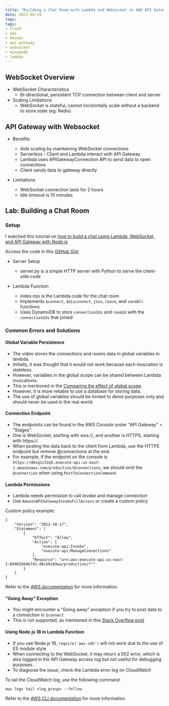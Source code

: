 ```yaml
---
title: "Building a Chat Room with Lambda and Websocket in AWS API Gateway"
date: 2023-04-19
tags:
tags:
- cloud
- aws
- devops
- api-gateway
- websocket
- dynamodb
- lambda
---
```


## WebSocket Overview

* WebSocket Characteristics
  * Bi-directional, persistent TCP connection between client and server
* Scaling Limitations
  * WebSocket is stateful, cannot horizontally scale without a backend to store state (eg: Redis)

## API Gateway with Websocket

* Benefits
  * Aids scaling by maintaining WebSocket connections
  * Serverless - Client and Lambda interact with API Gateway
  * Lambda uses APIGatewayConnection API to send data to open connections
  * Client sends data to gateway directly

* Limitations
  * WebSocket connection lasts for 2 hours
  * Idle timeout is 10 minutes

## Lab: Building a Chat Room

### Setup

I watched this tutorial on [how to build a chat using Lambda, WebSocket, and API Gateway with Node.js](https://www.youtube.com/watch?v=BcWD-M2PJ-8)

Access the code in this [GitHub Gist](https://gist.github.com/hugotkk/ce89d68704cf66a6338087f4352fb450)

* Server Setup
  * server.py is a simple HTTP server with Python to serve the client-side code

* Lambda Function
  * index.mjs is the Lambda code for the chat room
  * Implements `$connect`, `$disconnect`, `join`, `leave`, and `sendAll` functions
  * Uses DynamoDB to store `connectionIds` and `roomId` with the `connectionIds` that joined

### Common Errors and Solutions

#### Global Variable Persistence
- The video stores the connections and rooms data in global variables in lambda.
- Initially, it was thought that it would not work because each invocation is stateless.
- However, variables in the global scope can be shared between Lambda invocations.
- This is mentioned in the [Comparing the effect of global scope](https://docs.aws.amazon.com/lambda/latest/operatorguide/global-scope.html).
- However, it is more reliable to use a database for storing data.
- The use of global variables should be limited to demo purposes only and should never be used in the real world.

#### Connection Endpoint

- The endpoints can be found in the AWS Console under "API Gateway" > "Stages".
- One is WebSocket, starting with wss://, and another is HTTPS, starting with https://.
- When posting the data back to the client from Lambda, use the HTTPS endpoint but remove @connections at the end.
- For example, if the endpoint on the console is `https://d6sq1c52q5.execute-api.us-east-1.amazonaws.com/production/@connections`, we should omit the `@connection` when using `PostToConnectionCommand`.

#### Lambda Permissions

* Lambda needs permission to call invoke and manage connection
* Use `AmazonAPIGatewayInvokeFullAccess` or create a custom policy

Custom policy example:

```
{
    "Version": "2012-10-17",
    "Statement": [
        {
            "Effect": "Allow",
            "Action": [
                "execute-api:Invoke",
                "execute-api:ManageConnections"
            ],
            "Resource": "arn:aws:execute-api:us-east-1:059035646743:d8ck9i69wa/production/*""
        }
    ]
}
```

Refer to the [AWS documentation](https://docs.aws.amazon.com/apigateway/latest/developerguide/apigateway-websocket-control-access-iam.html) for more information.


#### "Going Away" Exception

* You might encounter a "Going away" exception if you try to post data to a connection in `$connect`
* This is not supported, as mentioned in this [Stack Overflow post](https://stackoverflow.com/questions/67834850/goneexception-when-calling-post-to-connection-on-aws-lambda-and-api-gateway)


#### Using Node.js 18 in Lambda Function

* If you use Node.js 18, `require('aws-sdk')` will not work due to the use of ES module style
* When connecting to the WebSocket, it may return a 502 error, which is also logged in the API Gateway access log but not useful for debugging purposes.
* To diagnose the issue, check the Lambda error log on CloudWatch

To tail the CloudWatch log, use the following command:

```
aws logs tail <log_group> --follow
```

Refer to the [AWS CLI documentation](https://awscli.amazonaws.com/v2/documentation/api/latest/reference/logs/tail.html) for more information.

